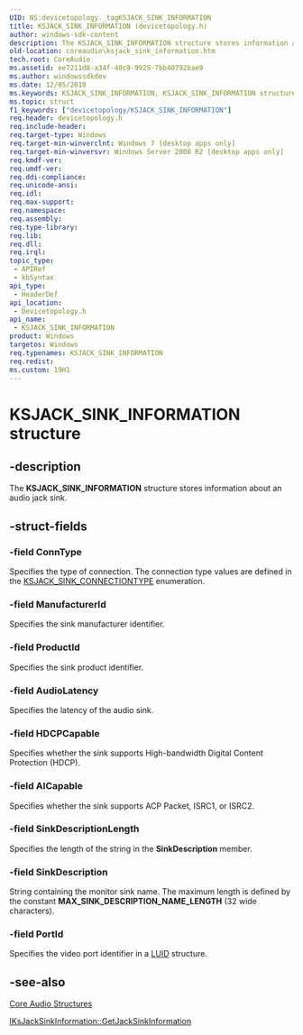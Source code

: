 ```yaml
---
UID: NS:devicetopology._tagKSJACK_SINK_INFORMATION
title: KSJACK_SINK_INFORMATION (devicetopology.h)
author: windows-sdk-content
description: The KSJACK_SINK_INFORMATION structure stores information about an audio jack sink.
old-location: coreaudio\ksjack_sink_information.htm
tech.root: CoreAudio
ms.assetid: ee7211d8-a34f-40c9-9925-7bb40792bae9
ms.author: windowssdkdev
ms.date: 12/05/2018
ms.keywords: KSJACK_SINK_INFORMATION, KSJACK_SINK_INFORMATION structure [Core Audio], PKSJACK_SINK_INFORMATION, PKSJACK_SINK_INFORMATION structure pointer [Core Audio], coreaudio.ksjack_sink_information, devicetopology/KSJACK_SINK_INFORMATION, devicetopology/PKSJACK_SINK_INFORMATION
ms.topic: struct
f1_keywords: ["devicetopology/KSJACK_SINK_INFORMATION"]
req.header: devicetopology.h
req.include-header: 
req.target-type: Windows
req.target-min-winverclnt: Windows 7 [desktop apps only]
req.target-min-winversvr: Windows Server 2008 R2 [desktop apps only]
req.kmdf-ver: 
req.umdf-ver: 
req.ddi-compliance: 
req.unicode-ansi: 
req.idl: 
req.max-support: 
req.namespace: 
req.assembly: 
req.type-library: 
req.lib: 
req.dll: 
req.irql: 
topic_type:
 - APIRef
 - kbSyntax
api_type:
 - HeaderDef
api_location:
 - Devicetopology.h
api_name:
 - KSJACK_SINK_INFORMATION
product: Windows
targetos: Windows
req.typenames: KSJACK_SINK_INFORMATION
req.redist: 
ms.custom: 19H1
---
```


# KSJACK_SINK_INFORMATION structure


## -description


The <b>KSJACK_SINK_INFORMATION</b> structure stores information about an audio jack sink.


## -struct-fields




### -field ConnType

Specifies the type of connection. The connection type values are defined in the  <a href="https://docs.microsoft.com/windows/desktop/api/devicetopology/ne-devicetopology-__midl___midl_itf_devicetopology_0000_0000_0010">KSJACK_SINK_CONNECTIONTYPE</a> enumeration.


### -field ManufacturerId

Specifies the sink manufacturer identifier.


### -field ProductId

Specifies the sink product identifier.


### -field AudioLatency

Specifies the latency of the audio sink.


### -field HDCPCapable

Specifies whether the sink supports High-bandwidth Digital Content Protection (HDCP).


### -field AICapable

 Specifies whether the sink supports ACP Packet, ISRC1, or ISRC2.


### -field SinkDescriptionLength

Specifies the length of the string in the <b>SinkDescription</b> member.


### -field SinkDescription

String containing the monitor sink name. The maximum length is defined by the constant <b>MAX_SINK_DESCRIPTION_NAME_LENGTH</b> (32 wide characters).


### -field PortId

Specifies the video port identifier in a <a href="https://docs.microsoft.com/windows/desktop/api/devicetopology/ns-devicetopology-_luid">LUID</a> structure.


## -see-also




<a href="https://docs.microsoft.com/windows/desktop/CoreAudio/core-audio-structures">Core Audio Structures</a>



<a href="https://docs.microsoft.com/windows/desktop/api/devicetopology/nf-devicetopology-iksjacksinkinformation-getjacksinkinformation">IKsJackSinkInformation::GetJackSinkInformation</a>
 

 

